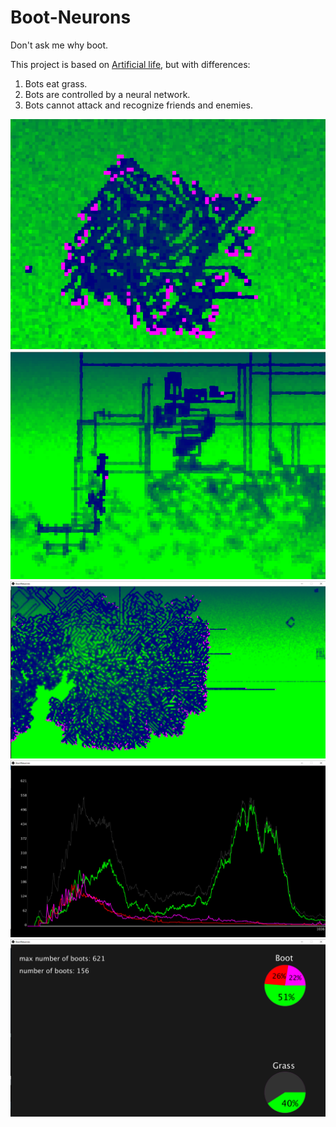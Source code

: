 # Boot-Neurons
Don't ask me why boot.

This project is based on [Artificial life](https://www.youtube.com/watch?v=PCx228KcOow), but with differences:
1) Bots eat grass.
2) Bots are controlled by a neural network.
3) Bots cannot attack and recognize friends and enemies.

![](img/bots1.png)
![](img/bots2.png)
![](img/bots3.png)
![](img/chart1.png)
![](img/chart2.png)
